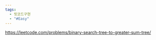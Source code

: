 ```yaml
---
tags:
  - 릿코드구현
  - "#Easy"
---
```


https://leetcode.com/problems/binary-search-tree-to-greater-sum-tree/
